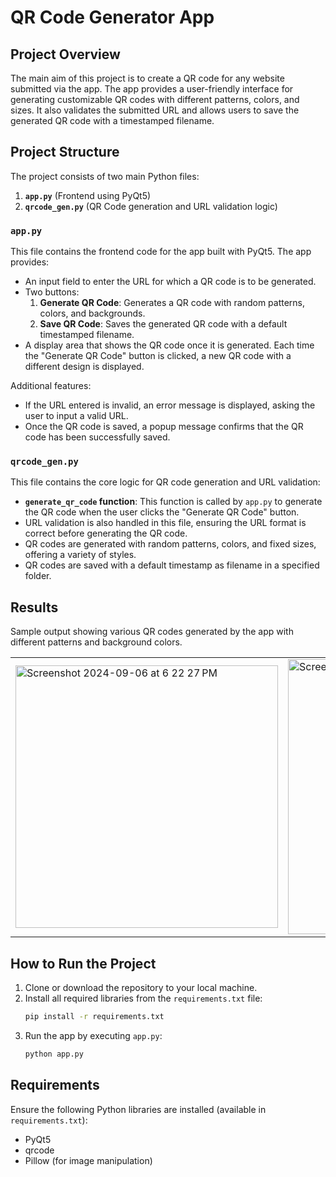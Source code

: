 # QR Code Generator App

## Project Overview
The main aim of this project is to create a QR code for any website submitted via the app. The app provides a user-friendly interface for generating customizable QR codes with different patterns, colors, and sizes. It also validates the submitted URL and allows users to save the generated QR code with a timestamped filename.

## Project Structure
The project consists of two main Python files:

1. **`app.py`** (Frontend using PyQt5)
2. **`qrcode_gen.py`** (QR Code generation and URL validation logic)

### `app.py`
This file contains the frontend code for the app built with PyQt5. The app provides:
- An input field to enter the URL for which a QR code is to be generated.
- Two buttons:
  1. **Generate QR Code**: Generates a QR code with random patterns, colors, and backgrounds.
  2. **Save QR Code**: Saves the generated QR code with a default timestamped filename.
- A display area that shows the QR code once it is generated. Each time the "Generate QR Code" button is clicked, a new QR code with a different design is displayed.
  
Additional features:
- If the URL entered is invalid, an error message is displayed, asking the user to input a valid URL.
- Once the QR code is saved, a popup message confirms that the QR code has been successfully saved.

### `qrcode_gen.py`
This file contains the core logic for QR code generation and URL validation:
- **`generate_qr_code` function**: This function is called by `app.py` to generate the QR code when the user clicks the "Generate QR Code" button.
- URL validation is also handled in this file, ensuring the URL format is correct before generating the QR code.
- QR codes are generated with random patterns, colors, and fixed sizes, offering a variety of styles.
- QR codes are saved with a default timestamp as filename in a specified folder.

## Results
Sample output showing various QR codes generated by the app with different patterns and background colors.
<table>
  <tr>
    <td><img width="420" alt="Screenshot 2024-09-06 at 6 22 27 PM" src="https://github.com/user-attachments/assets/faffbecb-d824-46ee-afcd-8f1496f0cbc0"></td>
    <td><img width="440" alt="Screenshot 2024-09-06 at 6 22 57 PM" src="https://github.com/user-attachments/assets/cdc6d86b-2f8c-4f69-9654-9e7d8dd7e668"></td>
  </tr>
</table>

## How to Run the Project
1. Clone or download the repository to your local machine.
2. Install all required libraries from the `requirements.txt` file:
   ```bash
   pip install -r requirements.txt
   ```
3. Run the app by executing `app.py`:
   ```bash
   python app.py
   ```

## Requirements
Ensure the following Python libraries are installed (available in `requirements.txt`):
- PyQt5
- qrcode
- Pillow (for image manipulation)
